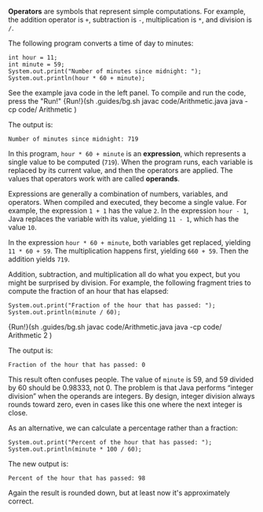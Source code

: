 **Operators** are symbols that represent simple computations. For example, the addition operator is `+`, subtraction is `-`, multiplication is `*`, and division is `/`.

The following program converts a time of day to minutes:

```code
int hour = 11;
int minute = 59;
System.out.print("Number of minutes since midnight: ");
System.out.println(hour * 60 + minute);
```
See the example java code in the left panel.
To compile and run the code, press the "Run!"
{Run!}(sh .guides/bg.sh javac code/Arithmetic.java java -cp code/ Arithmetic )


The output is:

```code
Number of minutes since midnight: 719
```


In this program, `hour * 60 + minute` is an **expression**, which represents a single value to be computed (`719`). When the program runs, each variable is replaced by its current value, and then the operators are applied. The values that operators work with are called **operands**.

Expressions are generally a combination of numbers, variables, and operators. When compiled and executed, they become a single value. For example, the expression `1 + 1` has the value `2`. In the expression `hour - 1`, Java replaces the variable with its value, yielding `11 - 1`, which has the value `10`.

In the expression `hour * 60 + minute`, both variables get replaced, yielding `11 * 60 + 59`. The multiplication happens first, yielding `660 + 59`. Then the addition yields `719`.

Addition, subtraction, and multiplication all do what you expect, but you might be surprised by division. For example, the following fragment tries to compute the fraction of an hour that has elapsed:

```code
System.out.print("Fraction of the hour that has passed: ");
System.out.println(minute / 60);
```

{Run!}(sh .guides/bg.sh javac code/Arithmetic.java java -cp code/ Arithmetic 2 )


The output is:

```code
Fraction of the hour that has passed: 0
```


This result often confuses people. The value of `minute` is 59, and 59 divided by 60 should be 0.98333, not 0. The problem is that Java performs “integer division” when the operands are integers. By design, integer division always rounds toward zero, even in cases like this one where the next integer is close.

As an alternative, we can calculate a percentage rather than a fraction:

```code
System.out.print("Percent of the hour that has passed: ");
System.out.println(minute * 100 / 60);
```

The new output is:

```code
Percent of the hour that has passed: 98
```

Again the result is rounded down, but at least now it's approximately correct.